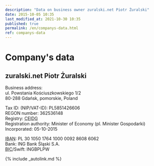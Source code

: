 ```yaml
---
description: "Data on business owner zuralski.net Piotr Żuralski"
date: 2015-10-05 10:35
last_modified_at: 2021-10-30 10:35
published: true
permalink: /en/companys-data.html
ref: companys-data
---
```


# Company's data

## zuralski.net Piotr Żuralski

Business address:<br />
ul. Powstania Kościuszkowskiego 1/2<br />
80-288 Gdańsk, pomorskie, Poland<br />

Tax ID: (NIP/VAT-ID): PL5851426606<br />
REGON number: 362536148<br />
Registry: <abbr title="Central Register and Information on Economic Activity (pl. Centralna Ewidencja i Informacja o Działalności Gospodarczej)">CEIDG</abbr><br />
Registration authority: Minister of Economy (pl. Minister Gospodarki)<br />
Incorporated: 05-10-2015<br />

<abbr title="International Bank Account Number">IBAN</abbr>: PL 30 1050 1764 1000 0092 8608 6062<br />
Bank: ING Bank Śląski S.A.<br />
<abbr title="Business Identifier Code">BIC</abbr>/Swift: INGBPLPW<br />

{% include _autolink.md %}
